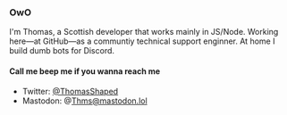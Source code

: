 ### OwO

I'm Thomas, a Scottish developer that works mainly in JS/Node. Working here—at GitHub—as a communtiy technical support enginner. At home I build dumb bots for Discord.

#### Call me beep me if you wanna reach me
- Twitter: [@ThomasShaped](https://twitter.com/ThomasShaped)
- Mastodon: @Thms@mastodon.lol
